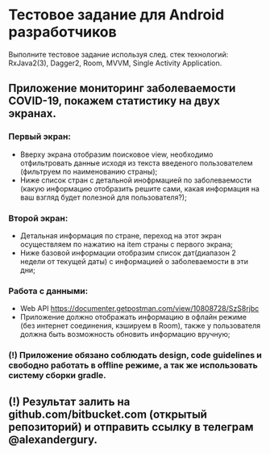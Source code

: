 # Тестовое задание для Android разработчиков #

Выполните тестовое задание используя след. стек технологий: RxJava2(3), Dagger2, Room, MVVM, Single Activity Application.

## Приложение мониторинг заболеваемости COVID-19, покажем статистику на двух экранах.

### Первый экран:
    
 - Вверху экрана отобразим поисковое view, необходимо отфильтровать данные исходя из текста введеного пользователем (фильтруем по наименованию страны);
 - Ниже список стран с детальной инофрмацией по заболеваемости (какую информацию отобразить решите сами, какая информация на ваш взгляд будет полезной для пользователя?);
    
### Второй экран:

 - Детальная информация по стране, переход на этот экран осуществляем по нажатию на item страны с первого экрана;
 - Ниже базовой информации отобразим список дат(диапазон 2 недели от текущей даты) с информацией о заболеваемости в эти дни;
    
### Работа с данными:

 - Web API https://documenter.getpostman.com/view/10808728/SzS8rjbc
 - Приложение должно отображать информацию в офлайн режиме (без интернет соединения, кэшируем в Room), также у пользователя должна быть возможность обновить информацию вручную;

### (!) Приложение обязано соблюдать design, code guidelines и свободно работать в offline режиме, а так же использовать систему сборки gradle.

## (!) Результат залить на github.com/bitbucket.com (открытый репозиторий) и отправить ссылку в телеграм @alexandergury.
